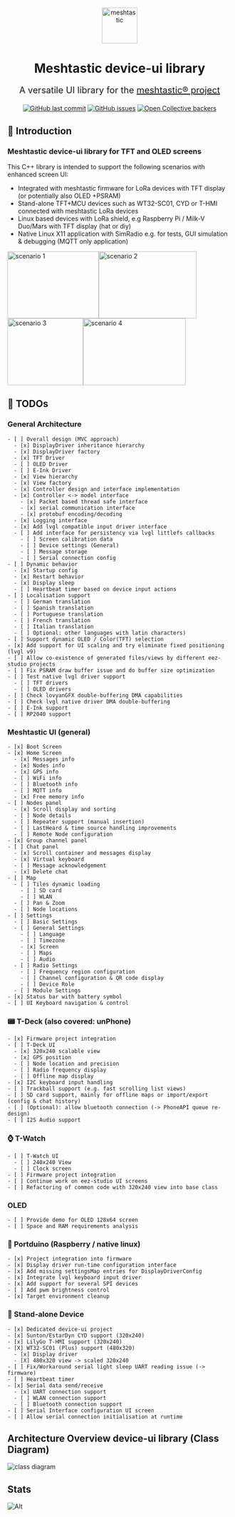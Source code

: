 #

<div align="center">

<img alt="meshtastic" src="https://avatars.githubusercontent.com/u/61627050?s=200&v=4" width="80" height="80">

  <h1 align="center"> Meshtastic device-ui library</h1>
  <p style="font-size:20px;" align="center">A versatile UI library for the <a href="https://meshtastic.org">meshtastic® project</a> </p>
</div>

<!--Project specific badges here-->

<p align="center">
<a href="">
    <img alt="GitHub last commit" src="https://img.shields.io/github/last-commit/meshtastic/device-ui"></a>
    <a href="https://github.com/meshtastic/device-ui/issues">
    <img alt="GitHub issues" src="https://img.shields.io/github/issues/meshtastic/device-ui"></a>
  <a href="https://opencollective.com/meshtastic">
    <img alt="Open Collective backers" src="https://img.shields.io/opencollective/backers/meshtastic?label=support%20meshtastic">
  </a>
</p>
<div style="text-align: center;">

</div>

## :wave: Introduction

### Meshtastic device-ui library for TFT and OLED screens

This C++ library is intended to support the following scenarios with enhanced screen UI:

- Integrated with meshtastic firmware for LoRa devices with TFT display (or potentially also OLED +PSRAM)
- Stand-alone TFT+MCU devices such as WT32-SC01, CYD or T-HMI connected with meshtastic LoRa devices
- Linux based devices with LoRa shield, e.g Raspberry Pi / Milk-V Duo/Mars with TFT display (hat or diy)
- Native Linux X11 application with SimRadio e.g. for tests, GUI simulation & debugging (MQTT only application)

<img src="docs/T-Deck.jpg" alt="scenario 1" width="205" height="150"><img src="docs/CYD.png" alt="scenario 2" width="220" height="150"><img src="docs/Pi400-TFT.jpg" alt="scenario 3" width="170" height="150"><img src="docs/X11.png" alt="scenario 4" width="230" height="150">

## :pencil: TODOs

### General Architecture

    - [ ] Overall design (MVC approach)
      - [x] DisplayDriver inheritance hierarchy
      - [x] DisplayDriver factory
      - [x] TFT Driver
      - [ ] OLED Driver
      - [ ] E-Ink Driver
      - [x] View hierarchy
      - [x] View factory
      - [x] Controller design and interface implementation
      - [x] Controller <-> model interface
        - [x] Packet based thread safe interface
        - [x] serial communication interface
        - [x] protobuf encoding/decoding
      - [x] Logging interface
      - [x] Add lvgl compatible input driver interface
      - [ ] Add interface for persistency via lvgl littlefs callbacks
        - [ ] Screen calibration data
        - [ ] Device settings (General)
        - [ ] Message storage
        - [ ] Serial connection config
    - [ ] Dynamic behavior
      - [x] Startup config
      - [x] Restart behavior
      - [x] Display sleep
      - [ ] Heartbeat timer based on device input actions
    - [ ] Localisation support
      - [ ] German translation
      - [ ] Spanish translation
      - [ ] Portuguese translation
      - [ ] French translation
      - [ ] Italian translation
      - [ ] Optional: other languages with latin characters)
    - [ ] Support dynamic OLED / Color(TFT) selection
    - [x] Add support for UI scaling and try eliminate fixed positioning (lvgl v9)
    - [ ] Allow co-existence of generated files/views by different eez-studio projects
    - [ ] Fix PSRAM draw buffer issue and do buffer size optimization
    - [ ] Test native lvgl driver support
      - [ ] TFT drivers
      - [ ] OLED drivers
    - [ ] Check lovyanGFX double-buffering DMA capabilities
    - [ ] Check lvgl native driver DMA double-buffering
    - [ ] E-Ink support
    - [ ] RP2040 support

### Meshtastic UI (general)

    - [x] Boot Screen
    - [x] Home Screen
      - [x] Messages info
      - [x] Nodes info
      - [x] GPS info
      - [ ] WiFi info
      - [ ] Bluetooth info
      - [ ] MQTT info
      - [x] Free memory info
    - [ ] Nodes panel
      - [x] Scroll display and sorting
      - [ ] Node details
      - [ ] Repeater support (manual insertion)
      - [ ] LastHeard & time source handling improvements
      - [ ] Remote Node configuration
    - [x] Group channel panel
    - [ ] Chat panel
      - [x] Scroll container and messages display
      - [x] Virtual keyboard
      - [ ] Message acknowledgement
      - [x] Delete chat
    - [ ] Map
      - [ ] Tiles dynamic loading
        - [ ] SD card
        - [ ] WLAN
      - [ ] Pan & Zoom
      - [ ] Node locations
    - [ ] Settings
      - [ ] Basic Settings
      - [ ] General Settings
        - [ ] Language
        - [ ] Timezone
        - [x] Screen
        - [ ] Maps
        - [ ] Audio
      - [ ] Radio Settings
        - [ ] Frequency region configuration
        - [ ] Channel configuration & QR code display
        - [ ] Device Role
      - [ ] Module Settings
    - [x] Status bar with battery symbol
    - [ ] UI Keyboard navigation & control

### :pager: T-Deck (also covered: unPhone)

    - [x] Firmware project integration
    - [ ] T-Deck UI
      - [x] 320x240 scalable view
      - [x] GPS position
      - [ ] Node location and precision
      - [ ] Radio frequency display
      - [ ] Offline map display
    - [x] I2C keyboard input handling
    - [ ] Trackball support (e.g. fast scrolling list views)
    - [ ] SD card support, mainly for offline maps or import/export (config & chat history)
    - [ ] (Optional): allow bluetooth connection (-> PhoneAPI queue re-design)
    - [ ] I2S Audio support

### :watch: T-Watch

    - [ ] T-Watch UI
      - [ ] 240x240 View
      - [ ] Clock screen
    - [ ] Firmware project integration
    - [ ] Continue work on eez-studio UI screens
    - [ ] Refactoring of common code with 320x240 view into base class

### OLED

    - [ ] Provide demo for OLED 128x64 screen
    - [ ] Space and RAM requirements analysis

### :penguin: Portduino (Raspberry / native linux)

    - [x] Project integration into firmware
    - [x] Display driver run-time configuration interface
    - [x] Add missing settingsMap entries for DisplayDriverConfig
    - [x] Integrate lvgl keyboard input driver
    - [x] Add support for several SPI devices
    - [ ] Add pwm brightness control
    - [x] Target environment cleanup

### :iphone: Stand-alone Device

    - [x] Dedicated device-ui project
    - [x] Sunton/EstarDyn CYD support (320x240)
    - [x] LilyGo T-HMI support (320x240)
    - [X] WT32-SC01 (Plus) support (480x320)
      - [x] Display driver
      - [X] 480x320 view -> scaled 320x240
    - [ ] Fix/Workaround serial light sleep UART reading issue (-> firmware)
    - [ ] Heartbeat timer
    - [x] Serial data send/receive
      - [x] UART connection support
      - [ ] WLAN connection support
      - [ ] Bluetooth connection support
    - [ ] Serial Interface configuration UI screen
    - [ ] Allow serial connection initialisation at runtime

## Architecture Overview device-ui library (Class Diagram)

<img src="docs/class-diagram.png" alt="class diagram">

## Stats

![Alt](https://repobeats.axiom.co/api/embed/2d7384f6fd2724a3b3b9d320fcd77717d7f92d7e.svg "Repobeats analytics image")
